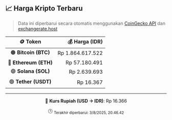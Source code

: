 

<!-- HARGA_KRIPTO -->
## 📈 Harga Kripto Terbaru

> Data ini diperbarui secara otomatis menggunakan [CoinGecko API](https://www.coingecko.com/) dan [exchangerate.host](https://exchangerate.host/)

<div align="center">

| 🪙 Token | 💰 Harga (IDR) |
|:------:|---------------:|
| 🟠 **Bitcoin (BTC)**   | Rp 1.864.617.522 |
| 🔵 **Ethereum (ETH)**  | Rp 57.180.491 |
| 🟣 **Solana (SOL)**    | Rp 2.639.693 |
| 🟢 **Tether (USDT)**   | Rp 16.367 |

---

💱 **Kurs Rupiah (USD → IDR)**: Rp 16.366

🕒 <sub>Terakhir diperbarui: 3/8/2025, 20.46.42</sub>

</div>
<!-- /HARGA_KRIPTO -->